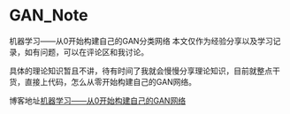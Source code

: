 # GAN_Note
机器学习——从0开始构建自己的GAN分类网络
本文仅作为经验分享以及学习记录，如有问题，可以在评论区和我讨论。

具体的理论知识暂且不讲，待有时间了我就会慢慢分享理论知识，目前就整点干货，直接上代码，怎么从零开始构建自己的GAN网络。

博客地址[机器学习——从0开始构建自己的GAN网络](https://blog.csdn.net/qq_52222102/article/details/125126575)
